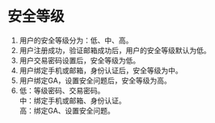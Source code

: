 # 安全等级

1. 用户的安全等级分为：低、中、高。
2. 用户注册成功，验证邮箱成功后，用户的安全等级默认为低。
3. 用户交易密码设置后，安全等级为低。
4. 用户绑定手机或邮箱，身份认证后，安全等级为中。
5. 用户绑定GA，设置安全问题后，安全等级为高。
6. 低：等级密码、交易密码。  
   中：绑定手机或邮箱、身份认证。  
   高：绑定GA、设置安全问题。  
   


